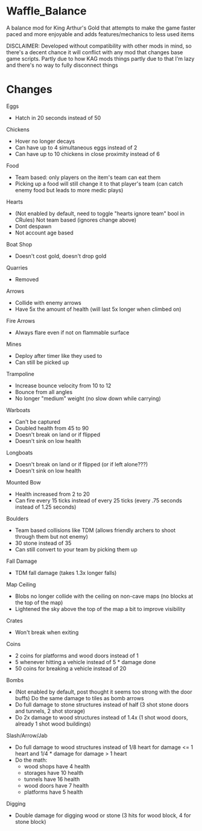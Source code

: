 # Waffle_Balance
A balance mod for King Arthur's Gold that attempts to make the game faster paced and more enjoyable and adds features/mechanics to less used items

DISCLAIMER: Developed without compatibility with other mods in mind, so there's a decent chance it will conflict with any mod that changes base game scripts. Partly due to how KAG mods things partly due to that I'm lazy and there's no way to fully disconnect things

# Changes

Eggs
- Hatch in 20 seconds instead of 50

Chickens
- Hover no longer decays
- Can have up to 4 simultaneous eggs instead of 2
- Can have up to 10 chickens in close proximity instead of 6

Food
- Team based: only players on the item's team can eat them
- Picking up a food will still change it to that player's team (can catch enemy food but leads to more medic plays)

Hearts
- (Not enabled by default, need to toggle "hearts ignore team" bool in CRules) Not team based (ignores change above)
- Dont despawn
- Not account age based

Boat Shop
- Doesn't cost gold, doesn't drop gold

Quarries
- Removed

Arrows
- Collide with enemy arrows
- Have 5x the amount of health (will last 5x longer when climbed on)

Fire Arrows
- Always flare even if not on flammable surface

Mines
- Deploy after timer like they used to 
- Can still be picked up

Trampoline
- Increase bounce velocity from 10 to 12
- Bounce from all angles
- No longer "medium" weight (no slow down while carrying)

Warboats
- Can't be captured
- Doubled health from 45 to 90
- Doesn't break on land or if flipped
- Doesn't sink on low health

Longboats
- Doesn't break on land or if flipped (or if left alone???)
- Doesn't sink on low health

Mounted Bow
- Health increased from 2 to 20
- Can fire every 15 ticks instead of every 25 ticks (every .75 seconds instead of 1.25 seconds)

Boulders
- Team based collisions like TDM (allows friendly archers to shoot through them but not enemy)
- 30 stone instead of 35
- Can still convert to your team by picking them up

Fall Damage
- TDM fall damage (takes 1.3x longer falls)

Map Ceiling
- Blobs no longer collide with the ceiling on non-cave maps (no blocks at the top of the map)
- Lightened the sky above the top of the map a bit to improve visibility

Crates
- Won't break when exiting

Coins
- 2 coins for platforms and wood doors instead of 1
- 5 whenever hitting a vehicle instead of 5 * damage done
- 50 coins for breaking a vehicle instead of 20

Bombs
- (Not enabled by default, post thought it seems too strong with the door buffs) Do the same damage to tiles as bomb arrows
- Do full damage to stone structures instead of half (3 shot stone doors and tunnels, 2 shot storage)
- Do 2x damage to wood structures instead of 1.4x (1 shot wood doors, already 1 shot wood buildings)

Slash/Arrow/Jab
- Do full damage to wood structures instead of 1/8 heart for damage <= 1 heart and 1/4 * damage for damage > 1 heart
- Do the math:
	- wood shops have 4 health
	- storages have 10 health
	- tunnels have 16 health
	- wood doors have 7 health
	- platforms have 5 health

Digging
- Double damage for digging wood or stone (3 hits for wood block, 4 for stone block)
